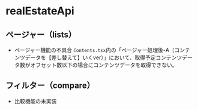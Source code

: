 # realEstateApi

## ページャー（lists）
- ページャー機能の不具合
`Contents.tsx`内の「ページャー処理後-A（コンテンツデータを【差し替えて】いくver）」において、取得予定コンテンツデータ数がオフセット数以下の場合にコンテンツデータを取得できない。

## フィルター（compare）
- 比較機能の未実装